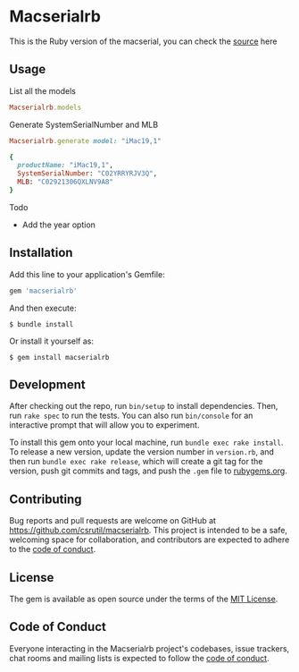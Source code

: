 # Macserialrb

This is the Ruby version of the macserial, you can check the [source](https://github.com/acidanthera/OpenCorePkg/tree/master/Utilities/macserial) here

## Usage

List all the models

```ruby
Macserialrb.models
```

Generate SystemSerialNumber and MLB

```ruby
Macserialrb.generate model: "iMac19,1"

{
  productName: "iMac19,1",
  SystemSerialNumber: "C02YRRYRJV3Q",
  MLB: "C02921306QXLNV9A8"
}
```

Todo

- Add the year option

## Installation

Add this line to your application's Gemfile:

```ruby
gem 'macserialrb'
```

And then execute:

    $ bundle install

Or install it yourself as:

    $ gem install macserialrb


## Development

After checking out the repo, run `bin/setup` to install dependencies. Then, run `rake spec` to run the tests. You can also run `bin/console` for an interactive prompt that will allow you to experiment.

To install this gem onto your local machine, run `bundle exec rake install`. To release a new version, update the version number in `version.rb`, and then run `bundle exec rake release`, which will create a git tag for the version, push git commits and tags, and push the `.gem` file to [rubygems.org](https://rubygems.org).

## Contributing

Bug reports and pull requests are welcome on GitHub at https://github.com/csrutil/macserialrb. This project is intended to be a safe, welcoming space for collaboration, and contributors are expected to adhere to the [code of conduct](https://github.com/csrutil/macserialrb/blob/master/CODE_OF_CONDUCT.md).


## License

The gem is available as open source under the terms of the [MIT License](https://opensource.org/licenses/MIT).

## Code of Conduct

Everyone interacting in the Macserialrb project's codebases, issue trackers, chat rooms and mailing lists is expected to follow the [code of conduct](https://github.com/csrutil/macserialrb/blob/master/CODE_OF_CONDUCT.md).
